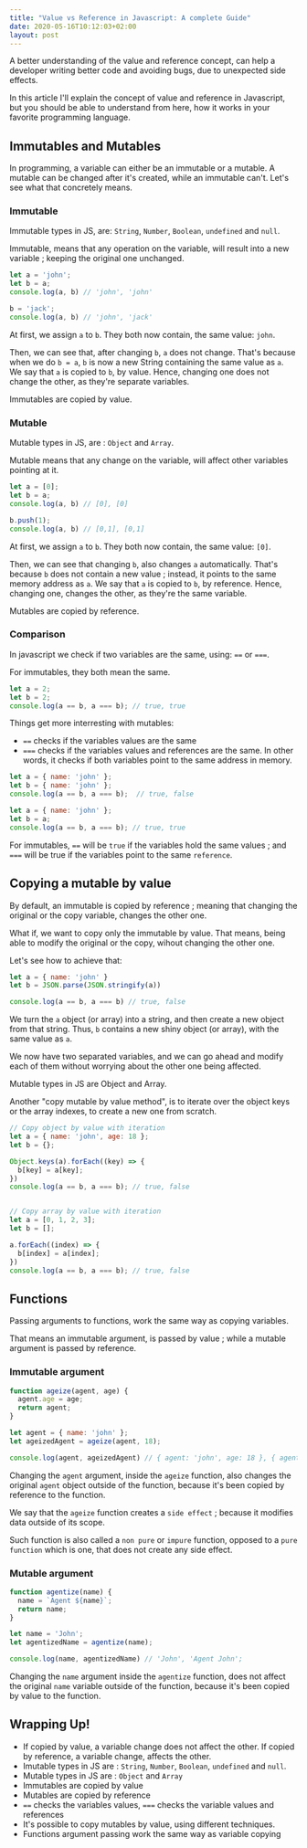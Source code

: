 ```yaml
---
title: "Value vs Reference in Javascript: A complete Guide"
date: 2020-05-16T10:12:03+02:00
layout: post
---
```

A better understanding of the value and reference concept, can help a developer writing better code and avoiding bugs, due to unexpected side effects.

In this article I'll explain the concept of value and reference in Javascript, but you should be able to understand from here, how it works in your favorite programming language.

## Immutables and Mutables
In programming, a variable can either be an immutable or a mutable.
A mutable can be changed after it's created, while an immutable can't.
Let's see what that concretely means.

### Immutable
Immutable types in JS, are: `String`, `Number`, `Boolean`, `undefined` and `null`.

Immutable, means that any operation on the variable, will result into a new variable ; keeping the original one unchanged.

```javascript
let a = 'john';
let b = a;
console.log(a, b) // 'john', 'john'

b = 'jack';
console.log(a, b) // 'john', 'jack'
```
At first, we assign `a` to `b`. They both now contain, the same value: `john`.

Then, we can see that, after changing `b`, `a` does not change.
That's because when we do `b = a`, `b` is now a new String containing the same value as `a`. We say that `a` is copied to `b`, by value.
Hence, changing one does not change the other, as they're separate variables.

Immutables are copied by value.

### Mutable
Mutable types in JS, are : `Object` and `Array`.

Mutable means that any change on the variable, will affect other variables pointing at it.

```javascript
let a = [0];
let b = a;
console.log(a, b) // [0], [0]

b.push(1);
console.log(a, b) // [0,1], [0,1]
```
At first, we assign `a` to `b`. They both now contain, the same value: `[0]`.

Then, we can see that changing `b`, also changes `a` automatically. That's because `b` does not contain a new value ; instead, it points to the same memory address as `a`. We say that `a` is copied to `b`, by reference.
Hence, changing one, changes the other, as they're the same variable.

Mutables are copied by reference.

### Comparison
In javascript we check if two variables are the same, using: `==` or `===`.

For immutables, they both mean the same.
```javascript
let a = 2;
let b = 2;
console.log(a == b, a === b); // true, true
```
Things get more interresting with mutables:
- `==` checks if the variables values are the same
- `===` checks if the variables values and references are the same. In other words, it checks if both variables point to the same address in memory.
```javascript
let a = { name: 'john' };
let b = { name: 'john' };
console.log(a == b, a === b);  // true, false

let a = { name: 'john' };
let b = a;
console.log(a == b, a === b); // true, true
```
For immutables, `==` will be `true` if the variables hold the same values ;  and `===` will be true if the variables point to the same `reference`.

## Copying a mutable by value
By default, an immutable is copied by reference ; meaning that changing the original or the copy variable, changes the other one.

What if, we want to copy only the immutable by value. That means, being able to modify the original or the copy, wihout changing the other one.

Let's see how to achieve that:
```javascript
let a = { name: 'john' }
let b = JSON.parse(JSON.stringify(a))

console.log(a == b, a === b) // true, false
```
We turn the `a` object (or array) into a string, and then create a new object from that string. Thus, `b` contains a new shiny object (or array), with the same value as `a`.

We now have two separated variables, and we can go ahead and modify each of them without worrying about the other one being affected.

Mutable types in JS are Object and Array.

Another "copy mutable by value method", is to iterate over the object keys or the array indexes, to create a new one from scratch.

```javascript
// Copy object by value with iteration
let a = { name: 'john', age: 18 };
let b = {};

Object.keys(a).forEach((key) => {
  b[key] = a[key];
})
console.log(a == b, a === b); // true, false


// Copy array by value with iteration
let a = [0, 1, 2, 3];
let b = [];

a.forEach((index) => {
  b[index] = a[index];
})
console.log(a == b, a === b); // true, false
```

## Functions
Passing arguments to functions, work the same way as copying variables.

That means an immutable argument, is passed by value ; while a mutable argument is passed by reference.

### Immutable argument

```javascript
function ageize(agent, age) {
  agent.age = age;
  return agent;
}

let agent = { name: 'john' };
let ageizedAgent = ageize(agent, 18);

console.log(agent, ageizedAgent) // { agent: 'john', age: 18 }, { agent: 'john', age: 18 }
```
Changing the `agent` argument, inside the `ageize` function, also changes the original `agent` object outside of the function, because it's been copied by reference to the function.

We say that the `ageize` function creates a `side effect` ; because it modifies data outside of its scope.

Such function is also called a `non pure` or `impure` function, opposed to a `pure function` which is one, that does not create any side effect.

### Mutable argument
```javascript
function agentize(name) {
  name = `Agent ${name}`;
  return name;
}

let name = 'John';
let agentizedName = agentize(name);

console.log(name, agentizedName) // 'John', 'Agent John';
```
Changing the `name` argument inside the `agentize` function, does not affect the original `name` variable outside of the function, because it's been copied by value to the function.


## Wrapping Up!
- If copied by value, a variable change does not affect the other. If copied by reference, a variable change, affects the other.
- Imutable types in JS are : `String`, `Number`, `Boolean`, `undefined` and `null`.
- Mutable types in JS are : `Object` and `Array`
- Immutables are copied by value
- Mutables are copied by reference
- `==` checks the variables values, `===` checks the variable values and references
- It's possible to copy mutables by value, using different techniques.
- Functions argument passing work the same way as variable copying

